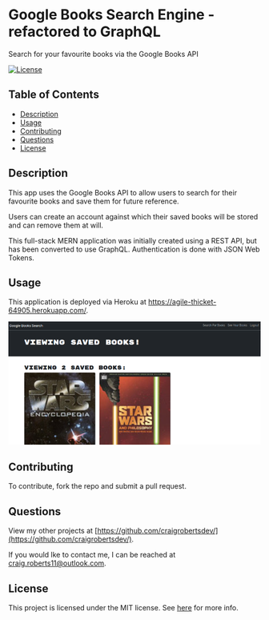 # Google Books Search Engine - refactored to GraphQL

Search for your favourite books via the Google Books API

[![License](https://img.shields.io/badge/License-MIT-yellow.svg)](https://opensource.org/licenses/MIT)

## Table of Contents

- [Description](#description)
- [Usage](#usage)
- [Contributing](#contributing)
- [Questions](#questions)
- [License](#license)

## Description

This app uses the Google Books API to allow users to search for their favourite books and save them for future reference.

Users can create an account against which their saved books will be stored and can remove them at will.

This full-stack MERN application was initially created using a REST API, but has been converted to use GraphQL. Authentication is done with JSON Web Tokens.

## Usage

This application is deployed via Heroku at https://agile-thicket-64905.herokuapp.com/.

  <p align="center">
  <img src="https://github.com/craigrobertsdev/Google-Books-Search-Engine/blob/main/assets/images/screenshot.png">
  </p>

## Contributing

To contribute, fork the repo and submit a pull request.

## Questions

View my other projects at [https://github.com/craigrobertsdev/](https://github.com/craigrobertsdev/).

If you would lke to contact me, I can be reached at [craig.roberts11@outlook.com](mailto:craig.roberts11@outlook.com).

## License

This project is licensed under the MIT license. See [here](https://opensource.org/licenses/MIT) for more info.
